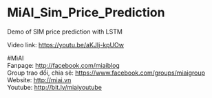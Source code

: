 # MiAI_Sim_Price_Prediction
Demo of SIM price prediction with LSTM

Video link:  https://youtu.be/aKJIj-kpUOw

#MìAI <br>
Fanpage: http://facebook.com/miaiblog<br>
Group trao đổi, chia sẻ: https://www.facebook.com/groups/miaigroup<br>
Website: http://miai.vn<br>
Youtube: http://bit.ly/miaiyoutube<br>

